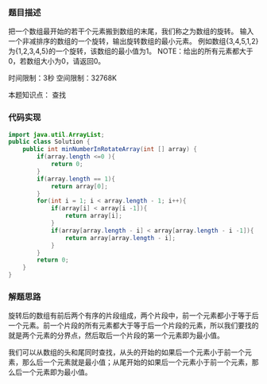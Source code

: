 ### 题目描述

把一个数组最开始的若干个元素搬到数组的末尾，我们称之为数组的旋转。 输入一个非减排序的数组的一个旋转，输出旋转数组的最小元素。 例如数组{3,4,5,1,2}为{1,2,3,4,5}的一个旋转，该数组的最小值为1。 NOTE：给出的所有元素都大于0，若数组大小为0，请返回0。

时间限制：3秒 空间限制：32768K

本题知识点： 查找

### 代码实现

```java
import java.util.ArrayList;
public class Solution {
    public int minNumberInRotateArray(int [] array) {
        if(array.length <=0 ){
            return 0;
        }
        if(array.length == 1){
            return array[0];
        }
        for(int i = 1; i < array.length - 1; i++){
            if(array[i] < array[i -1]){
                return array[i];
            }
            if(array[array.length - i] < array[array.length - i -1]){
                return array[array.length - i];
            }
        }
        return 0;
    }
}
```

### 解题思路

旋转后的数组有前后两个有序的片段组成，两个片段中，前一个元素都小于等于后一个元素。前一个片段的所有元素都大于等于后一个片段的元素，所以我们要找的就是两个元素的分界点，然后取后一个片段的第一个元素即为最小值。

我们可以从数组的头和尾同时查找，从头的开始的如果后一个元素小于前一个元素，那么后一个元素就是最小值；从尾开始的如果后一个元素小于前一个元素，那么后一个元素即为最小值。